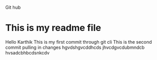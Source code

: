 Git hub

# This is my readme file
Hello Karthik
This is my first commit through git cli
This is the second commit
pulling in changes
hgvdshgvcddhcds jhvcdgvcdubmndcb hvsadcbhbcdsnkcdv
